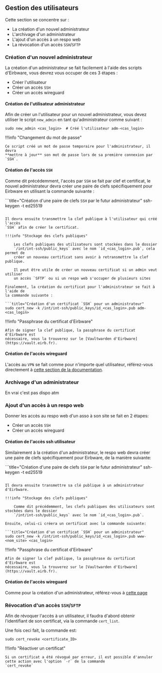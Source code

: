 ## Gestion des utilisateurs

Cette section se concentre sur :

* La création d'un nouvel administrateur
* L'archivage d'un administrateur
* L'ajout d'un accès à un respo web
* La révocation d'un accès `SSH`/`SFTP`

### Création d'un nouvel administrateur

La création d'un administrateur se fait facilement à l'aide des scripts
d'Eirbware, vous devrez vous occuper de ces 3 étapes :

* Créer l'utilisateur
* Créer un accès `SSH`
* Créer un accès wireguard

#### Création de l'utilisateur administrateur

Afin de créer un l'utilisateur pour un nouvel administrateur, vous devez
utiliser le script `new_admin` en tant qu'administrateur comme suivant :

```title="Création d'un nouvel administrateur"
sudo new_admin <cas_login>  # Créé l'utilisateur adm-<cas_login>
```

!!!info "Changement du mot de passe"

    Ce script créé un mot de passe temporaire pour l'administrateur, il devra
    **mettre à jour** son mot de passe lors de sa première connexion par `SSH`.

#### Création de l'accès `SSH`

Comme dit précédemment, l'accès par `SSH` se fait par clef et certificat, le
nouvel administrateur devra créer une paire de clefs spécifiquement pour
Eirbware en utilisant la commande suivante :

```title="Création d'une paire de clefs `SSH` par le futur administrateur"
ssh-keygen -t ed25519
```

Il devra ensuite transmettre la clef publique à l'utilisateur qui créé l'accès
`SSH` afin de créer le certificat.

!!!info "Stockage des clefs publiques"

    Les clefs publiques des utilisateurs sont stockées dans le dossier
    `/int/int-ssh/public_keys` avec le nom `id_<cas_login>.pub`, cela permet de
    créer un nouveau certificat sans avoir à retransmettre la clef publique.

    Il peut être utile de créer un nouveau certificat si un admin veut utiliser
    un accès `SFTP` ou si un respo web s'occuper de plusieurs sites

Finalement, la création du certificat pour l'administrateur se fait à l'aide de
la commande suivante :

```title="Création d'un certificat `SSH` pour un administrateur"
sudo cert_new -k /int/int-ssh/public_keys/id_<cas_login>.pub adm-<cas_login>
```

!!!info "Passphrase du certificat d'Eirbware"

    Afin de signer la clef publique, la passphrase du certificat d'Eirbware est
    nécessaire, vous la trouverez sur le [Vaultwarden d'Eirbware](https://vault.eirb.fr).

#### Création de l'accès wireguard

L'accès au `VPN` se fait comme pour n'importe quel utilisateur, référez-vous
directement à [cette section de la documentation](vpn.md#wireguard).

### Archivage d'un administrateur

En vrai c'est pas dispo atm

### Ajout d'un accès à un respo web

Donner les accès au respo web d'un asso à son site se fait en 2 étapes:

* Créer un accès `SSH`
* Créer un accès wireguard 

#### Création de l'accès ssh utilisateur 

Similairement à la création d'un administrateur, le respo web devra créer une paire de clefs spécifiquement pour Eirbware, de la manière suivante:

```title="Création d'une paire de clefs `SSH` par le futur administrateur"
ssh-keygen -t ed25519
```

Il devra ensuite transmettre sa clé publique à un administrateur d'Eirbware.

!!!info "Stockage des clefs publiques"

    Comme dit précédemment, les clefs publiques des utilisateurs sont stockées dans le dossier
    `/int/int-ssh/public_keys` avec le nom `id_<cas_login>.pub`.

Ensuite, celui-ci créera un certificat avec la commande suivante:

```title="Création d'un certificat `SSH` pour un administrateur"
sudo cert_new -k /int/int-ssh/public_keys/id_<cas_login>.pub www-<nom_site> <cas_login>
```

!!!info "Passphrase du certificat d'Eirbware"

    Afin de signer la clef publique, la passphrase du certificat d'Eirbware est
    nécessaire, vous la trouverez sur le [Vaultwarden d'Eirbware](https://vault.eirb.fr).

#### Création de l'accès wireguard

Comme pour la création d'un administrateur, référez-vous à [cette page](vpn.md#wireguard)

### Révocation d'un accès `SSH`/`SFTP`

Afin de révoquer l'accès à un utilisateur, il faudra d'abord obtenir l'identifiant de son certificat, via la commande `cert_list`.

Une fois ceci fait, la commande est:

```title="Révocation d'un certificat ssh"
sudo cert_revoke <certificate_ID>
```

!!!info "Réactiver un certificat"
    
    Si un certificat a été révoqué par erreur, il est possible d'annuler cette action avec l'option `-r` de la commande 
    `cert_revoke`
